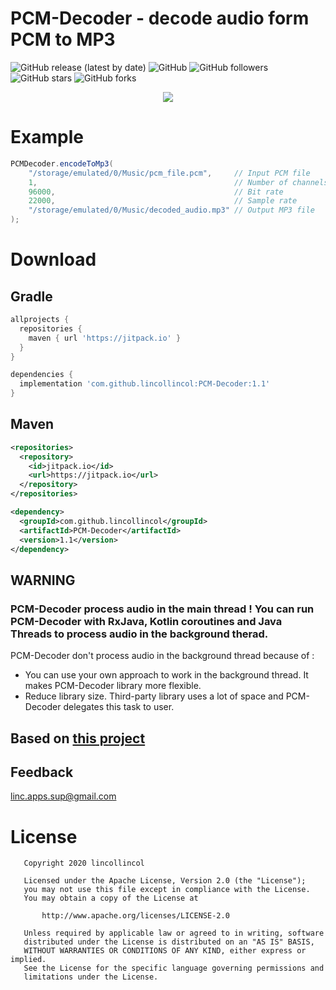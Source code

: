 # PCM-Decoder - decode audio form PCM to MP3
![GitHub release (latest by date)](https://img.shields.io/github/v/release/lincollincol/PCM-Decoder)
![GitHub](https://img.shields.io/github/license/lincollincol/PCM-Decoder)
![GitHub followers](https://img.shields.io/github/followers/lincollincol?style=social)
![GitHub stars](https://img.shields.io/github/stars/lincollincol/PCM-Decoder?style=social)
![GitHub forks](https://img.shields.io/github/forks/lincollincol/PCM-Decoder?style=social)
<p align="center">
  <img src="https://github.com/lincollincol/PCM-Decoder/blob/master/img/pcm_decoder_preview.png">
</p>  

# Example
``` java
PCMDecoder.encodeToMp3(
    "/storage/emulated/0/Music/pcm_file.pcm",     // Input PCM file
    1,                                            // Number of channels
    96000,                                        // Bit rate
    22000,                                        // Sample rate
    "/storage/emulated/0/Music/decoded_audio.mp3" // Output MP3 file
);
```

# Download
## Gradle
``` groovy
allprojects {
  repositories {
    maven { url 'https://jitpack.io' }
  }
}
```
``` groovy
dependencies {
  implementation 'com.github.lincollincol:PCM-Decoder:1.1'
}
```

## Maven
``` xml
<repositories>
  <repository>
    <id>jitpack.io</id>
    <url>https://jitpack.io</url>
  </repository>
</repositories>
```
``` xml
<dependency>
  <groupId>com.github.lincollincol</groupId>
  <artifactId>PCM-Decoder</artifactId>
  <version>1.1</version>
</dependency>
```
## WARNING
### PCM-Decoder process audio in the main thread !  You can run PCM-Decoder with RxJava, Kotlin coroutines and Java Threads to process audio in the background therad.
PCM-Decoder don't process audio in the background thread because of :
* You can use your own approach to work in the background thread. It makes PCM-Decoder library more flexible.
* Reduce library size. Third-party library uses a lot of space and PCM-Decoder delegates this task to user.

## Based on <a href="https://github.com/rangaofei/AudioApplication">this project</a>

## Feedback
<a href="https://mail.google.com">linc.apps.sup@gmail.com</a>

# License
```
   Copyright 2020 lincollincol

   Licensed under the Apache License, Version 2.0 (the "License");
   you may not use this file except in compliance with the License.
   You may obtain a copy of the License at

       http://www.apache.org/licenses/LICENSE-2.0

   Unless required by applicable law or agreed to in writing, software
   distributed under the License is distributed on an "AS IS" BASIS,
   WITHOUT WARRANTIES OR CONDITIONS OF ANY KIND, either express or implied.
   See the License for the specific language governing permissions and
   limitations under the License.
```

